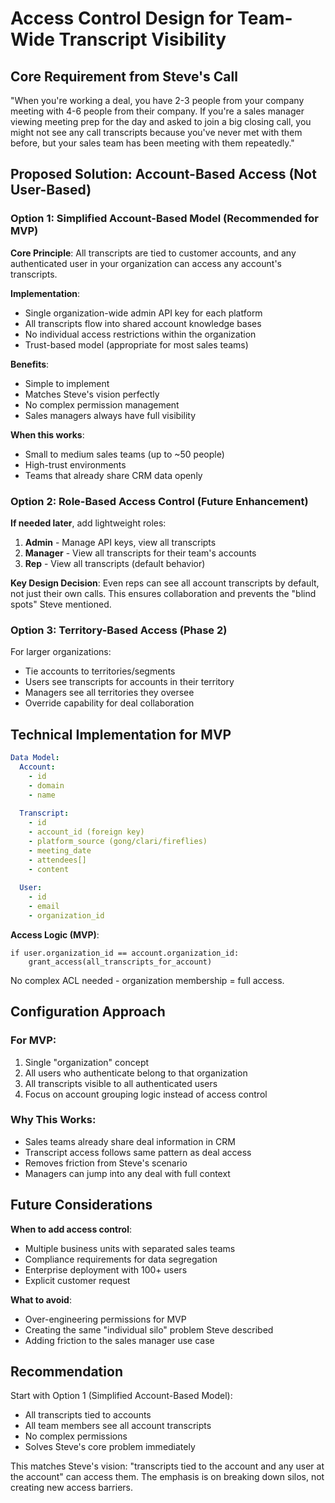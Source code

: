 # Access Control Design for Team-Wide Transcript Visibility

## Core Requirement from Steve's Call

"When you're working a deal, you have 2-3 people from your company meeting with 4-6 people from their company. If you're a sales manager viewing meeting prep for the day and asked to join a big closing call, you might not see any call transcripts because you've never met with them before, but your sales team has been meeting with them repeatedly."

## Proposed Solution: Account-Based Access (Not User-Based)

### Option 1: Simplified Account-Based Model (Recommended for MVP)
**Core Principle**: All transcripts are tied to customer accounts, and any authenticated user in your organization can access any account's transcripts.

**Implementation**:
- Single organization-wide admin API key for each platform
- All transcripts flow into shared account knowledge bases
- No individual access restrictions within the organization
- Trust-based model (appropriate for most sales teams)

**Benefits**:
- Simple to implement
- Matches Steve's vision perfectly
- No complex permission management
- Sales managers always have full visibility

**When this works**:
- Small to medium sales teams (up to ~50 people)
- High-trust environments
- Teams that already share CRM data openly

### Option 2: Role-Based Access Control (Future Enhancement)
**If needed later**, add lightweight roles:

1. **Admin** - Manage API keys, view all transcripts
2. **Manager** - View all transcripts for their team's accounts
3. **Rep** - View all transcripts (default behavior)

**Key Design Decision**: Even reps can see all account transcripts by default, not just their own calls. This ensures collaboration and prevents the "blind spots" Steve mentioned.

### Option 3: Territory-Based Access (Phase 2)
For larger organizations:
- Tie accounts to territories/segments
- Users see transcripts for accounts in their territory
- Managers see all territories they oversee
- Override capability for deal collaboration

## Technical Implementation for MVP

```yaml
Data Model:
  Account:
    - id
    - domain
    - name
    
  Transcript:
    - id
    - account_id (foreign key)
    - platform_source (gong/clari/fireflies)
    - meeting_date
    - attendees[]
    - content
    
  User:
    - id
    - email
    - organization_id
```

**Access Logic (MVP)**:
```
if user.organization_id == account.organization_id:
    grant_access(all_transcripts_for_account)
```

No complex ACL needed - organization membership = full access.

## Configuration Approach

### For MVP:
1. Single "organization" concept
2. All users who authenticate belong to that organization
3. All transcripts visible to all authenticated users
4. Focus on account grouping logic instead of access control

### Why This Works:
- Sales teams already share deal information in CRM
- Transcript access follows same pattern as deal access
- Removes friction from Steve's scenario
- Managers can jump into any deal with full context

## Future Considerations

**When to add access control**:
- Multiple business units with separated sales teams
- Compliance requirements for data segregation  
- Enterprise deployment with 100+ users
- Explicit customer request

**What to avoid**:
- Over-engineering permissions for MVP
- Creating the same "individual silo" problem Steve described
- Adding friction to the sales manager use case

## Recommendation

Start with Option 1 (Simplified Account-Based Model):
- All transcripts tied to accounts
- All team members see all account transcripts
- No complex permissions
- Solves Steve's core problem immediately

This matches Steve's vision: "transcripts tied to the account and any user at the account" can access them. The emphasis is on breaking down silos, not creating new access barriers.